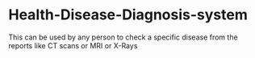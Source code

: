 # Health-Disease-Diagnosis-system
This can be used by any person to check a specific disease from the reports like CT scans or MRI or X-Rays 

